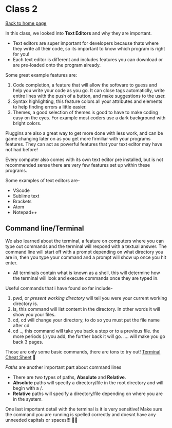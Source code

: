 # Class 2

[Back to home page](../class%20102/README.md)

In this class, we looked into **Text Editors** and why they are important.

- Text editors are super important for developers because thats where they write all their code, so its important to know which program is right for you!
- Each text editor is different and includes features you can download or are pre-loaded onto the program already.

Some great example features are:

1. Code completion, a feature that will allow the software to guess and help you write your code as you go. It can close tags automaticlly, write entire lines with the push of a button, and make suggestions to the user.
2. Syntax highlighting, this feature colors all your attributes and elements to help finding errors a little easier.
3. Themes, a good selection of themes is good to have to make coding easy on the eyes. For example most coders use a dark background with bright colors.

Pluggins are also a great way to get more done with less work, and can be game changing later on as you get more firmiliar with your programs features. They can act as powerful features that your text editor may have not had before!

Every computer also comes with its own text editor pre installed, but is not recommended sense there are very few features set up within these programs.

Some examples of text editors are-

- VScode
- Sublime text
- Brackets
- Atom
- Notepad++

## Command line/Terminal

We also learned about the terminal, a feature on computers where you can type out commands and the terminal will respond with a textual answer. The command line will start off with a prompt depending on what directory you are in, then you type your command and a prompt will show up once you hit enter.

- All terminals contain what is known as a shell, this will determine how the terminal will look and execute commands once they are typed in.

Useful commands that i have found so far include-

1. pwd, or *present working directory* will tell you were your current working directory is.
2. ls, this command will list content in the directory. In other words it will show you your files.
3. cd, cd will change your directory, to do so you must put the file name after cd
4. cd .., this command will take you back a step or to a previous file. the more periods (.) you add, the further back it will go. .... will make you go back 3 pages.

Those are only some basic commands, there are tons to try out!
[Terminal Cheat Sheet](https://www.makeuseof.com/tag/mac-terminal-commands-cheat-sheet/) 🙌

*Paths* are another important part about command lines

- There are two types of paths, **Absolute** and **Relative**.
- **Absolute** paths will specify a directory/file in the root directory and will begin with a /.
- **Relative** paths will specify a directory/file depending on where you are in the system.

One last important detail with the terminal is it is very sensitive! Make sure the command you are running is spelled correctly and doesnt have any unneeded capitals or spaces!!! 😵‍💫

